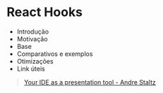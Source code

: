 # React Hooks

- Introdução
- Motivação
- Base
- Comparativos e exemplos
- Otimizações
- Link úteis

> [Your IDE as a presentation tool - Andre Staltz](https://staltz.com/your-ide-as-a-presentation-tool.html)
